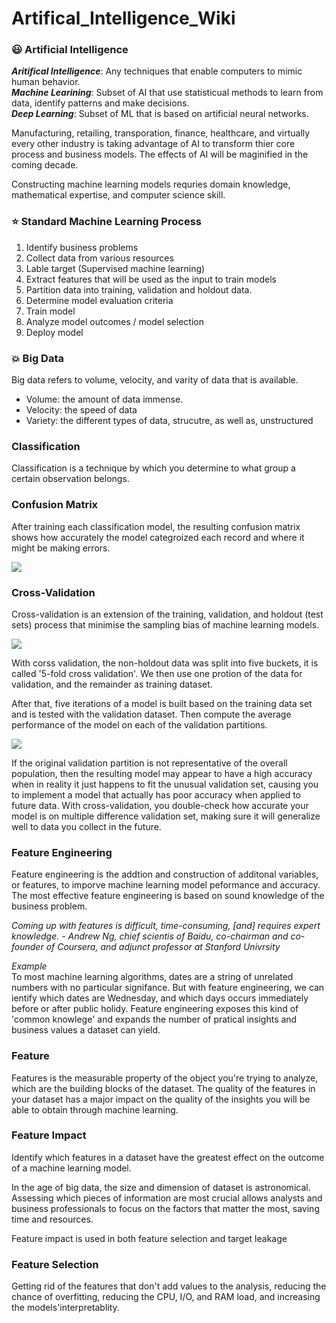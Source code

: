 # Artifical_Intelligence_Wiki

### :smiley: Artificial Intelligence

***Aritifical Intelligence***: Any techniques that enable computers to mimic human behavior.<br>
***Machine Learining***: Subset of AI that use statisticual methods to learn from data, identify patterns and make decisions. <br>
***Deep Learning***: Subset of ML that is based on artificial neural networks.<br>

Manufacturing, retailing, transporation, finance, healthcare, and virtually every other industry is taking advantage of AI to transform thier core process and business models. The effects of AI will be maginified in the coming decade. <br>

Constructing machine learning models requries domain knowledge, mathematical expertise, and computer science skill.

### :star: Standard Machine Learning Process
1. Identify business problems
2. Collect data from various resources
3. Lable target (Supervised machine learning)
4. Extract features that will be used as the input to train models
5. Partition data into training, validation and holdout data.
6. Determine model evaluation criteria
7. Train model
8. Analyze model outcomes / model selection
9. Deploy model

### :boom: Big Data
Big data refers to volume, velocity, and varity of data that is available.
* Volume: the amount of data immense.
* Velocity: the speed of data
* Variety: the different types of data, strucutre, as well as, unstructured

### Classification
Classification is a technique by which you determine to what group a certain observation belongs.

### Confusion Matrix
After training each classification model, the resulting confusion matrix shows how accurately the model categroized each record and where it might be making errors.

<img src = 'https://miro.medium.com/max/356/1*Z54JgbS4DUwWSknhDCvNTQ.png'>

### Cross-Validation
<p> Cross-validation is an extension of the training, validation, and holdout (test sets) process that minimise the sampling bias of machine learning models. </p>
<img src='https://3gp10c1vpy442j63me73gy3s-wpengine.netdna-ssl.com/wp-content/uploads/2018/03/Screen-Shot-2018-03-22-at-1.22.04-PM.png'>
<p> With corss validation, the non-holdout data was split into five buckets, it is called '5-fold cross validation'. We then use one protion of the data for validation, and the remainder as training dataset. </p>
<p> After that, five iterations of a model is built based on the training data set and is tested with the validation dataset. Then compute the average performance of the model on each of the validation partitions. </p>
<img src='https://3gp10c1vpy442j63me73gy3s-wpengine.netdna-ssl.com/wp-content/uploads/2018/03/Screen-Shot-2018-03-21-at-4.26.53-PM.png'>
<p> If the original validation partition is not representative of the overall population, then the resulting model may appear to have a high accuracy when in reality it just happens to fit the unusual validation set, causing you to implement a model that actually has poor accuracy when applied to future data. With cross-validation, you double-check how accurate your model is on multiple difference validation set, making sure it will generalize well to data you collect in the future. </p>

### Feature Engineering
<p> Feature engineering is the addtion and construction of additonal variables, or features, to imporve machine learning model peformance and accuracy. The most effective feature engineering is based on sound knowledge of the business problem.</P>
<p> <em> Coming up with features is difficult, time-consuming, [and] requires expert knowledge. - Andrew Ng, chief scientis of Baidu, co-chairman and co-founder of Coursera, and adjunct professor at Stanford Univrsity </em> </P>
<p><em>Example</em> <br>
  To most machine learning algorithms, dates are a string of unrelated numbers with no particular signifance. But with feature engineering, we can ientify which dates are Wednesday, and which days occurs immediately before or after public holidy. Feature engineering exposes this kind of 'common knowlege' and expands the number of pratical insights and business values a dataset can yield.</P>
  
 ### Feature
 Features is the measurable property of the object you're trying to analyze, which are the building blocks of the dataset. The quality of the features in your dataset has a major impact on the quality of the insights you will be able to obtain through machine learning.
 

 ### Feature Impact
 <p> Identify which features in a dataset have the greatest effect on the outcome of a machine learning model. </p>
 <p> In the age of big data, the size and dimension of dataset is astronomical. Assessing which pieces of information are most crucial allows analysts and business professionals to focus on the factors that matter the most, saving time and resources.
<p> Feature impact is used in both feature selection and target leakage</p>
  
 ### Feature Selection
 Getting rid of the features that don't add values to the analysis, reducing the chance of overfitting, reducing the CPU, I/O, and RAM load, and increasing the models'interpretablity.
